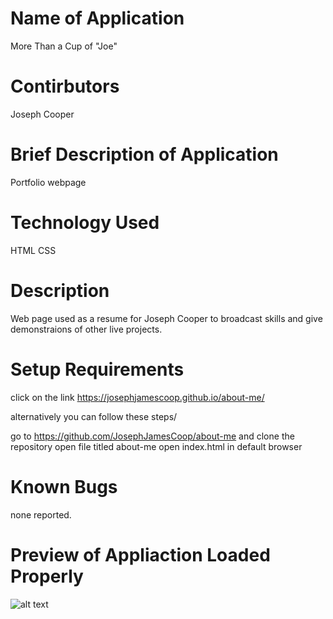 # Name of Application
More Than a Cup of "Joe"

# Contirbutors
Joseph Cooper

# Brief Description of Application
Portfolio webpage

# Technology Used
HTML
CSS

# Description
Web page used as a resume for Joseph Cooper to broadcast skills and give demonstraions of other live projects.

# Setup Requirements

click on the link  https://josephjamescoop.github.io/about-me/

alternatively you can follow these steps/

go to https://github.com/JosephJamesCoop/about-me and clone the repository
open file titled about-me
open index.html in default browser

# Known Bugs
none reported.

# Preview of Appliaction Loaded Properly


![alt text](./assets/images/wrun-buddy-page.png)
